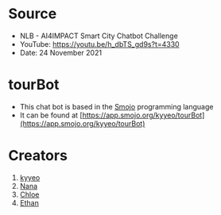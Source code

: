 # Source
* NLB - AI4IMPACT Smart City Chatbot Challenge
* YouTube: https://youtu.be/h_dbTS_gd9s?t=4330
* Date: 24 November 2021

# tourBot
* This chat bot is based in the [Smojo](https://m.chatbot.university/) programming language
* It can be found at [https://app.smojo.org/kyyeo/tourBot](https://app.smojo.org/kyyeo/tourBot)

# Creators
1. [kyyeo](https://github.com/kyyeo)
2. [Nana](https://github.com/nothingelsewhere)
3. [Chloe](https://github.com/Khloeli/)
4. [Ethan](https://github.com/jedi958)
